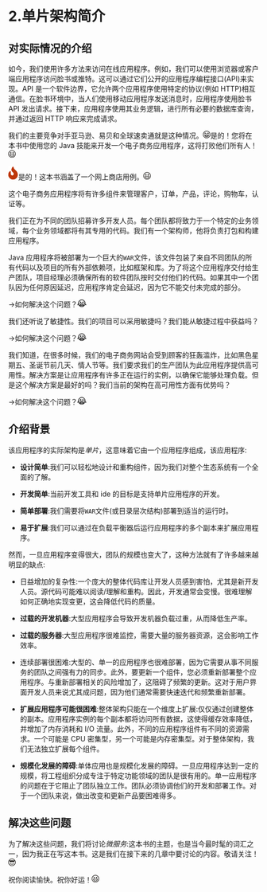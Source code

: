 # 2.单片架构简介

## 对实际情况的介绍

如今，我们使用许多方法来访问在线应用程序。例如，我们可以使用浏览器或客户端应用程序访问脸书或推特。这可以通过它们公开的应用程序编程接口(API)来实现。API 是一个软件边界，它允许两个应用程序使用特定的协议(例如 HTTP)相互通信。在脸书环境中，当人们使用移动应用程序发送消息时，应用程序使用脸书 API 发出请求。接下来，应用程序使用其业务逻辑，进行所有必要的数据库查询，并通过返回 HTTP 响应来完成请求。

我们的主要竞争对手亚马逊、易贝和全球速卖通就是这种情况。![img/509649_1_En_2_Figa_HTML.gif](img/509649_1_En_2_Figa_HTML.gif)是的！您将在本书中使用您的 Java 技能来开发一个电子商务应用程序，这将打败他们所有人！![img/509649_1_En_2_Figb_HTML.gif](img/509649_1_En_2_Figb_HTML.gif)

![img/509649_1_En_2_Figc_HTML.gif](img/509649_1_En_2_Figc_HTML.gif)是的！这本书涵盖了一个网上商店用例。![img/509649_1_En_2_Figd_HTML.gif](img/509649_1_En_2_Figd_HTML.gif)

这个电子商务应用程序将有许多组件来管理客户，订单，产品，评论，购物车，认证等。

我们正在为不同的团队招募许多开发人员。每个团队都将致力于一个特定的业务领域，每个业务领域都将有其专用的代码。我们有一个架构师，他将负责打包和构建应用程序。

Java 应用程序将被部署为一个巨大的`WAR`文件，该文件包装了来自不同团队的所有代码以及项目的所有外部依赖项，比如框架和库。为了将这个应用程序交付给生产团队，项目经理必须确保所有的软件团队按时交付他们的代码。如果其中一个团队因为任何原因延迟，应用程序肯定会延迟，因为它不能交付未完成的部分。

→如何解决这个问题？![img/509649_1_En_2_Fige_HTML.gif](img/509649_1_En_2_Fige_HTML.gif)

我们还听说了敏捷性。我们的项目可以采用敏捷吗？我们能从敏捷过程中获益吗？

→如何解决这个问题？![img/509649_1_En_2_Figf_HTML.gif](img/509649_1_En_2_Figf_HTML.gif)

我们知道，在很多时候，我们的电子商务网站会受到顾客的狂轰滥炸，比如黑色星期五、圣诞节前几天、情人节等。我们要求我们的生产团队为此应用程序提供高可用性。解决方案是让应用程序有许多正在运行的实例，以确保它能够处理负载。但是这个解决方案是最好的吗？我们当前的架构在高可用性方面有优势吗？

→如何解决这个问题？![img/509649_1_En_2_Figg_HTML.gif](img/509649_1_En_2_Figg_HTML.gif)

## 介绍背景

该应用程序的实际架构是*单片*，这意味着它由一个应用程序组成，该应用程序:

*   **设计简单**:我们可以轻松地设计和重构组件，因为我们对整个生态系统有一个全面的了解。

*   **开发简单**:当前开发工具和 ide 的目标是支持单片应用程序的开发。

*   **简单部署**:我们需要将`WAR`文件(或目录层次结构)部署到适当的运行时。

*   **易于扩展**:我们可以通过在负载平衡器后运行应用程序的多个副本来扩展应用程序。

然而，一旦应用程序变得很大，团队的规模也变大了，这种方法就有了许多越来越明显的缺点:

*   日益增加的复杂性:一个庞大的整体代码库让开发人员感到害怕，尤其是新开发人员。源代码可能难以阅读/理解和重构。因此，开发通常会变慢。很难理解如何正确地实现变更，这会降低代码的质量。

*   **过载的开发机器**:大型应用程序会导致开发机器负载过重，从而降低生产率。

*   **过载的服务器**:大型应用程序很难监控，需要大量的服务器资源，这会影响工作效率。

*   连续部署很困难:大型的、单一的应用程序也很难部署，因为它需要从事不同服务的团队之间强有力的同步。此外，要更新一个组件，您必须重新部署整个应用程序。与重新部署相关的风险增加了，这阻碍了频繁的更新。这对于用户界面开发人员来说尤其成问题，因为他们通常需要快速迭代和频繁重新部署。

*   **扩展应用程序可能很困难**:整体架构只能在一个维度上扩展:仅仅通过创建整体的副本。应用程序实例的每个副本都将访问所有数据，这使得缓存效率降低，并增加了内存消耗和 I/O 流量。此外，不同的应用程序组件有不同的资源需求。一个可能是 CPU 密集型，另一个可能是内存密集型。对于整体架构，我们无法独立扩展每个组件。

*   **规模化发展的障碍**:单体应用也是规模化发展的障碍。一旦应用程序达到一定的规模，将工程组织分成专注于特定功能领域的团队是很有用的。单一应用程序的问题在于它阻止了团队独立工作。团队必须协调他们的开发和部署工作。对于一个团队来说，做出改变和更新产品要困难得多。

## 解决这些问题

为了解决这些问题，我们将讨论*微服务*:这本书的主题，也是当今最时髦的词汇之一，因为我正在写这本书。这是我们在接下来的几章中要讨论的内容。敬请关注！![img/509649_1_En_2_Figh_HTML.gif](img/509649_1_En_2_Figh_HTML.gif)

祝你阅读愉快。祝你好运！![img/509649_1_En_2_Figj_HTML.gif](img/509649_1_En_2_Figj_HTML.gif)